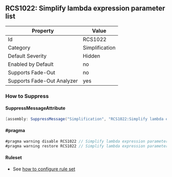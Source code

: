 ## RCS1022: Simplify lambda expression parameter list

Property | Value
--- | --- 
Id | RCS1022
Category | Simplification
Default Severity | Hidden
Enabled by Default | no
Supports Fade-Out | no
Supports Fade-Out Analyzer | yes

### How to Suppress

#### SuppressMessageAttribute

```csharp
[assembly: SuppressMessage("Simplification", "RCS1022:Simplify lambda expression parameter list.", Justification = "<Pending>")]
```

#### \#pragma

```csharp
#pragma warning disable RCS1022 // Simplify lambda expression parameter list.
#pragma warning restore RCS1022 // Simplify lambda expression parameter list.
```

#### Ruleset

* See [how to configure rule set](../HowToConfigureAnalyzers.md)
